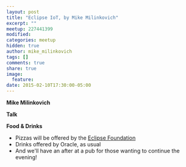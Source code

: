 ```yaml
---
layout: post
title: "Eclipse IoT, by Mike Milinkovich"
excerpt: ""
meetup: 227441399
modified:
categories: meetup
hidden: true
author: mike_milinkovich
tags: []
comments: true
share: true
image:
  feature:
date: 2015-02-10T17:30:00-05:00
---
```


__Mike Milinkovich__


__Talk__



__Food & Drinks__

- Pizzas will be offered by the [Eclipse Foundation](https://eclipse.org/org/foundation/)
- Drinks offered by Oracle, as usual
- And we'll have an after at a pub for those wanting to continue the evening!
